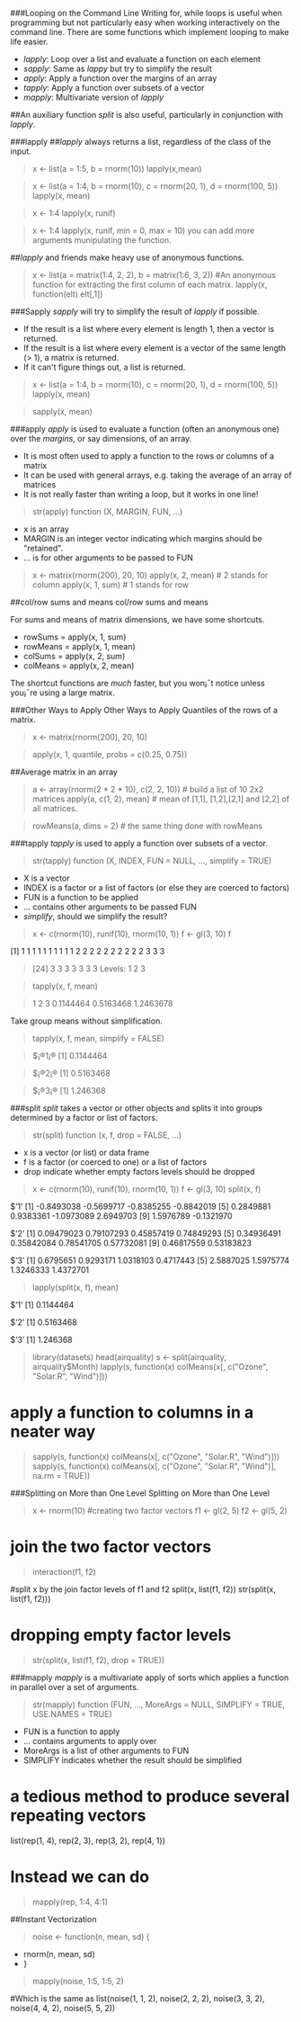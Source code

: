 ###Looping on the Command Line
Writing for, while loops is useful when programming but not particularly easy when working interactively on the command line. There are some functions which implement looping to make life easier.
* _lapply_: Loop over a list and evaluate a function on each element
* _sapply_: Same as _lappy_ but try to simplify the result
* _apply_: Apply a function over the margins of an array
* _tapply_: Apply a function over subsets of a vector
* _mapply_: Multivariate version of _lapply_

##An auxiliary function _split_ is also useful, particularly in conjunction with _lapply_.

###lapply
##_lapply_ always returns a list, regardless of the class of the input.

> x <- list(a = 1:5, b = rnorm(10))
> lapply(x,mean)

> x <- list(a = 1:4, b = rnorm(10), c = rnorm(20, 1), d = rnorm(100, 5))
> lapply(x, mean)

> x <- 1:4
> lapply(x, runif)


> x <- 1:4
> lapply(x, runif, min = 0, max = 10) you can add more arguments munipulating the function.

##_lapply_ and friends make heavy use of anonymous functions.
> x <- list(a = matrix(1:4, 2, 2), b = matrix(1:6, 3, 2)) 
#An anonymous function for extracting the first column of each matrix.
> lapply(x, function(elt) elt[,1])

###Sapply
_sapply_ will try to simplify the result of _lapply_ if possible.
* If the result is a list where every element is length 1, then a vector is returned.
* If the result is a list where every element is a vector of the same length (> 1), a matrix is returned.
* If it can't figure things out, a list is returned.

> x <- list(a = 1:4, b = rnorm(10), c = rnorm(20, 1), d = rnorm(100, 5))
> lapply(x, mean)

> sapply(x, mean)

###apply
_apply_ is used to evaluate a function (often an anonymous one) over the _margins_, or say dimensions, of an array.
* It is most often used to apply a function to the rows or columns of a matrix
* It can be used with general arrays, e.g. taking the average of an array of matrices
* It is not really faster than writing a loop, but it works in one line!

> str(apply)
function (X, MARGIN, FUN, ...)

* x is an array
* MARGIN is an integer vector indicating which margins should be "retained".
* ... is for other arguments to be passed to FUN
> x <- matrix(rnorm(200), 20, 10)
> apply(x, 2, mean) # 2 stands for column
> apply(x, 1, sum) # 1 stands for row

##col/row sums and means col/row sums and means

For sums and means of matrix dimensions, we have some shortcuts.
* rowSums = apply(x, 1, sum)
* rowMeans = apply(x, 1, mean)
* colSums = apply(x, 2, sum)
* colMeans = apply(x, 2, mean)

The shortcut functions are _much_ faster, but you won¡¯t notice unless you¡¯re using a large matrix.

###Other Ways to Apply Other Ways to Apply
Quantiles of the rows of a matrix.

> x <- matrix(rnorm(200), 20, 10)

> apply(x, 1, quantile, probs = c(0.25, 0.75))

##Average matrix in an array
> a <- array(rnorm(2 * 2 * 10), c(2, 2, 10)) # build a list of 10 2x2 matrices
> apply(a, c(1, 2), mean) # mean of [1,1], [1,2],[2,1] and [2,2] of all matrices.

> rowMeans(a, dims = 2) # the same thing done with rowMeans

###tapply
_tapply_ is used to apply a function over subsets of a vector.

> str(tapply)
function (X, INDEX, FUN = NULL, ..., simplify = TRUE)
* X is a vector
* INDEX is a factor or a list of factors (or else they are coerced to factors)
* FUN is a function to be applied
* ... contains other arguments to be passed FUN
* _simplify_, should we simplify the result?

> x <- c(rnorm(10), runif(10), rnorm(10, 1))
> f <- gl(3, 10)
> f
>
 [1] 1 1 1 1 1 1 1 1 1 1 2 2 2 2 2 2 2 2 2 2 3 3 3

> [24] 3 3 3 3 3 3 3
> Levels: 1 2 3

> tapply(x, f, mean)

> 1 2 3
0.1144464 0.5163468 1.2463678

Take group means without simplification.
> tapply(x, f, mean, simplify = FALSE)

> $¡®1¡®
> [1] 0.1144464

> $¡®2¡®
> [1] 0.5163468

> $¡®3¡®
> [1] 1.246368

###split
_split_ takes a vector or other objects and splits it into groups determined by a factor or list of factors.

> str(split)
function (x, f, drop = FALSE, ...)

* x is a vector (or list) or data frame
* f is a factor (or coerced to one) or a list of factors
* drop indicate whether empty factors levels should be dropped

> x <- c(rnorm(10), runif(10), rnorm(10, 1))
> f <- gl(3, 10)
> split(x, f)

$‘1’
 [1] -0.8493038 -0.5699717 -0.8385255 -0.8842019
 [5] 0.2849881 0.9383361 -1.0973089 2.6949703
 [9] 1.5976789 -0.1321970
 
$‘2’
 [1] 0.09479023 0.79107293 0.45857419 0.74849293
 [5] 0.34936491 0.35842084 0.78541705 0.57732081
 [9] 0.46817559 0.53183823
 
$‘3’
 [1] 0.6795651 0.9293171 1.0318103 0.4717443
 [5] 2.5887025 1.5975774 1.3246333 1.4372701

> lapply(split(x, f), mean)

$‘1’
[1] 0.1144464

$‘2’
[1] 0.5163468

$‘3’
[1] 1.246368

> library(datasets)
> head(airquality)
> s <- split(airquality, airquality$Month)
> lapply(s, function(x) colMeans(x[, c("Ozone", "Solar.R", "Wind")]))
# apply a function to columns in a neater way
> sapply(s, function(x) colMeans(x[, c("Ozone", "Solar.R", "Wind")])) 
> sapply(s, function(x) colMeans(x[, c("Ozone", "Solar.R", "Wind")], na.rm = TRUE))

###Splitting on More than One Level Splitting on More than One Level
> x <- rnorm(10)
#creating two factor vectors
> f1 <- gl(2, 5)
> f2 <- gl(5, 2)
# join the two factor vectors
> interaction(f1, f2)

#split x by the join factor levels of f1 and f2
split(x, list(f1, f2))
str(split(x, list(f1, f2)))
# dropping empty factor levels
> str(split(x, list(f1, f2), drop = TRUE))

###mapply
_mapply_ is a multivariate apply of sorts which applies a function in parallel over a set of arguments.

> str(mapply)
function (FUN, ..., MoreArgs = NULL, SIMPLIFY = TRUE,
 USE.NAMES = TRUE)

* FUN is a function to apply
* ... contains arguments to apply over
* MoreArgs is a list of other arguments to FUN
* SIMPLIFY indicates whether the result should be simplified

# a tedious method to produce several repeating vectors
list(rep(1, 4), rep(2, 3), rep(3, 2), rep(4, 1))

# Instead we can do
> mapply(rep, 1:4, 4:1)

##Instant Vectorization
> noise <- function(n, mean, sd) {
+ rnorm(n, mean, sd)
+ }

> mapply(noise, 1:5, 1:5, 2)

#Which is the same as 
list(noise(1, 1, 2), noise(2, 2, 2), noise(3, 3, 2), noise(4, 4, 2), noise(5, 5, 2))
